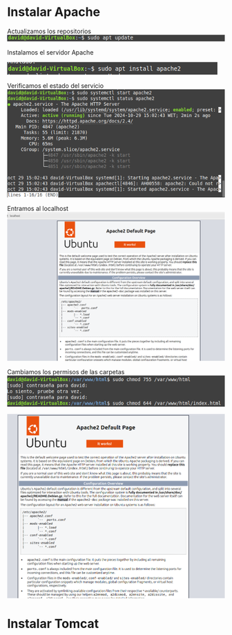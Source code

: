 # Instalar Apache


Actualizamos los repositorios 
<img src="./tarea1/1.png">

Instalamos el servidor Apache

<img src="./tarea1/2.png">

Verificamos el estado del servicio
<img src="./tarea1/3.png">

Entramos al localhost 
<img src="./tarea1/4.png">

Cambiamos los permisos de las carpetas
<img src="./tarea1/5.png">

<img src="./tarea1/6.png">
 

# Instalar Tomcat


